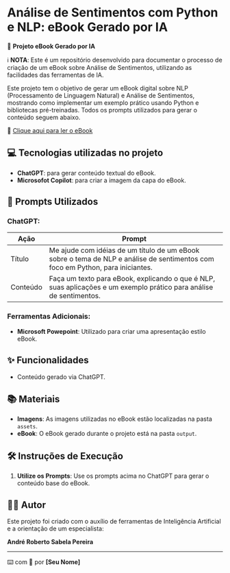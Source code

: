 # Análise de Sentimentos com Python e NLP: eBook Gerado por IA

📖 **Projeto eBook Gerado por IA**

ℹ️ **NOTA**: Este é um repositório desenvolvido para documentar o processo de criação de um eBook sobre Análise de Sentimentos, utilizando as facilidades das ferramentas de IA.

Este projeto tem o objetivo de gerar um eBook digital sobre NLP (Processamento de Linguagem Natural) e Análise de Sentimentos, mostrando como implementar um exemplo prático usando Python e bibliotecas pré-treinadas. Todos os prompts utilizados para gerar o conteúdo seguem abaixo.

📕 [Clique aqui para ler o eBook](https://github.com/andrederis/DIO-desafio-ebook/blob/main/ebook_analise_sentimentos.pdf)

## 💻 Tecnologias utilizadas no projeto
- **ChatGPT**: para gerar conteúdo textual do eBook.
- **Microsofot Copilot**: para criar a imagem da capa do eBook.

## 🧠 Prompts Utilizados

### ChatGPT:

| Ação       | Prompt                                                                                                             |
|------------|--------------------------------------------------------------------------------------------------------------------|
| Título     | Me ajude com idéias de um título de um eBook sobre o tema de NLP e análise de sentimentos com foco em Python, para iniciantes. |
| Conteúdo   | Faça um texto para eBook, explicando o que é NLP, suas aplicações e um exemplo prático para análise de sentimentos. |

### Ferramentas Adicionais:

- **Microsoft Powepoint**: Utilizado para criar uma apresentação estilo eBook.


## ✨ Funcionalidades
- Conteúdo gerado via ChatGPT.

## 📚 Materiais
- **Imagens**: As imagens utilizadas no eBook estão localizadas na pasta `assets`.
- **eBook**: O eBook gerado durante o projeto está na pasta `output`.

## 🛠️ Instruções de Execução

1. **Utilize os Prompts**: Use os prompts acima no ChatGPT para gerar o conteúdo base do eBook.

## 👨‍💻 Autor

Este projeto foi criado com o auxílio de ferramentas de Inteligência Artificial e a orientação de um especialista:

**André Roberto Sabela Pereira**  


---

⌨️ com 💜 por **[Seu Nome]**

